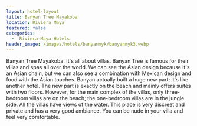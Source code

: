 ```yaml
---
layout: hotel-layout
title: Banyan Tree Mayakoba
location: Riviera Maya
featured: false
categories:
  -  Riviera-Maya-Hotels
header_image: /images/hotels/banyanmyk/banyanmyk3.webp
---
```

Banyan Tree Mayakoba. It's all about villas. Banyan Tree is famous for their villas and spas all over the world. We can see the Asian design because it's an Asian chain, but we can also see a combination with Mexican design and food with the Asian touches.
Banyan actually built a huge new part; it's like another hotel. The new part is exactly on the beach and mainly offers suites with two floors. However, for the main complex of the villas, only three-bedroom villas are on the beach; the one-bedroom villas are in the jungle side. All the villas have views of the water. This place is very discreet and private and has a very good ambiance. You can be nude in your villa and feel very comfortable.
